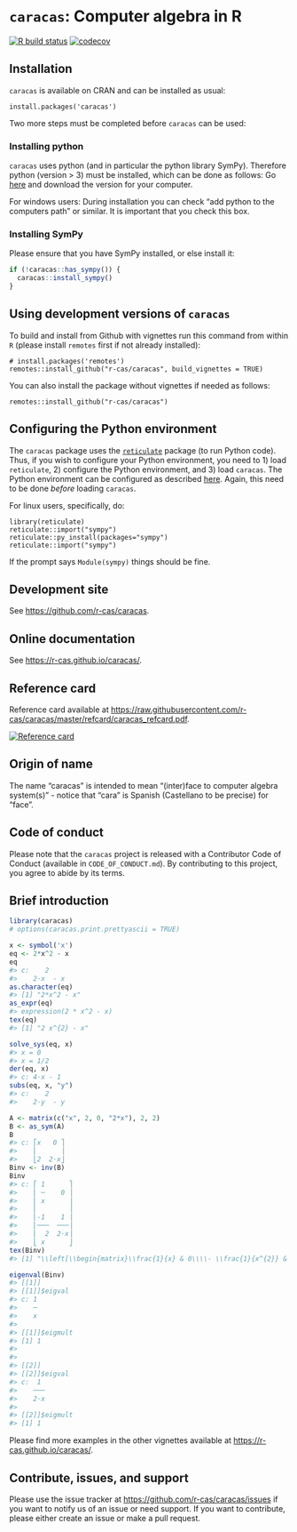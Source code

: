 
<!-- README.md is generated from README.Rmd. Please edit only README.Rmd! -->

# `caracas`: Computer algebra in R

<!-- badges: start -->

[![R build
status](https://github.com/r-cas/caracas/workflows/R-CMD-check/badge.svg)](https://github.com/r-cas/caracas/actions)
[![codecov](https://codecov.io/gh/r-cas/caracas/graph/badge.svg?token=HF9MZ6AUWA)](https://app.codecov.io/gh/r-cas/caracas)
<!-- badges: end -->

## Installation

`caracas` is available on CRAN and can be installed as usual:

    install.packages('caracas')

Two more steps must be completed before `caracas` can be used:

### Installing python

`caracas` uses python (and in particular the python library SymPy).
Therefore python (version \> 3) must be installed, which can be done as
follows: Go [here](https://www.python.org/downloads/) and download the
version for your computer.

For windows users: During installation you can check “add python to the
computers path” or similar. It is important that you check this box.

### Installing SymPy

Please ensure that you have SymPy installed, or else install it:

``` r
if (!caracas::has_sympy()) {
  caracas::install_sympy() 
}
```

## Using development versions of `caracas`

To build and install from Github with vignettes run this command from
within `R` (please install `remotes` first if not already installed):

    # install.packages('remotes')
    remotes::install_github("r-cas/caracas", build_vignettes = TRUE)

You can also install the package without vignettes if needed as follows:

    remotes::install_github("r-cas/caracas")

## Configuring the Python environment

The `caracas` package uses the
[`reticulate`](https://github.com/rstudio/reticulate) package (to run
Python code). Thus, if you wish to configure your Python environment,
you need to 1) load `reticulate`, 2) configure the Python environment,
and 3) load `caracas`. The Python environment can be configured as
described
[here](https://rstudio.github.io/reticulate/articles/versions.html).
Again, this need to be done *before* loading `caracas`.

For linux users, specifically, do:

    library(reticulate)
    reticulate::import("sympy")
    reticulate::py_install(packages="sympy")
    reticulate::import("sympy") 

If the prompt says `Module(sympy)` things should be fine.

## Development site

See <https://github.com/r-cas/caracas>.

## Online documentation

See <https://r-cas.github.io/caracas/>.

## Reference card

Reference card available at
<https://raw.githubusercontent.com/r-cas/caracas/master/refcard/caracas_refcard.pdf>.

[![Reference
card](https://raw.githubusercontent.com/r-cas/caracas/master/refcard/caracas_refcard.png)](https://raw.githubusercontent.com/r-cas/caracas/master/refcard/caracas_refcard.pdf)

## Origin of name

The name “caracas” is intended to mean “(inter)face to computer algebra
system(s)” - notice that “cara” is Spanish (Castellano to be precise)
for “face”.

## Code of conduct

Please note that the `caracas` project is released with a Contributor
Code of Conduct (available in `CODE_OF_CONDUCT.md`). By contributing to
this project, you agree to abide by its terms.

## Brief introduction

``` r
library(caracas)
# options(caracas.print.prettyascii = TRUE)
```

``` r
x <- symbol('x')
eq <- 2*x^2 - x
eq
#> c:    2    
#>    2⋅x  - x
as.character(eq)
#> [1] "2*x^2 - x"
as_expr(eq)
#> expression(2 * x^2 - x)
tex(eq)
#> [1] "2 x^{2} - x"
```

``` r
solve_sys(eq, x)
#> x = 0
#> x = 1/2
der(eq, x)
#> c: 4⋅x - 1
subs(eq, x, "y")
#> c:    2    
#>    2⋅y  - y
```

``` r
A <- matrix(c("x", 2, 0, "2*x"), 2, 2)
B <- as_sym(A)
B
#> c: ⎡x   0 ⎤
#>    ⎢      ⎥
#>    ⎣2  2⋅x⎦
Binv <- inv(B)
Binv
#> c: ⎡ 1      ⎤
#>    ⎢ ─    0 ⎥
#>    ⎢ x      ⎥
#>    ⎢        ⎥
#>    ⎢-1    1 ⎥
#>    ⎢───  ───⎥
#>    ⎢  2  2⋅x⎥
#>    ⎣ x      ⎦
tex(Binv)
#> [1] "\\left[\\begin{matrix}\\frac{1}{x} & 0\\\\- \\frac{1}{x^{2}} & \\frac{1}{2 x}\\end{matrix}\\right]"
```

``` r
eigenval(Binv)
#> [[1]]
#> [[1]]$eigval
#> c: 1
#>    ─
#>    x
#> 
#> [[1]]$eigmult
#> [1] 1
#> 
#> 
#> [[2]]
#> [[2]]$eigval
#> c:  1 
#>    ───
#>    2⋅x
#> 
#> [[2]]$eigmult
#> [1] 1
```

Please find more examples in the other vignettes available at
<https://r-cas.github.io/caracas/>.

## Contribute, issues, and support

Please use the issue tracker at
<https://github.com/r-cas/caracas/issues> if you want to notify us of an
issue or need support. If you want to contribute, please either create
an issue or make a pull request.
